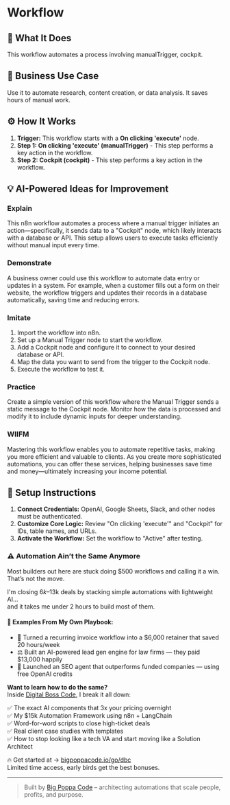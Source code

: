 # Workflow

## 🚀 What It Does
This workflow automates a process involving manualTrigger, cockpit.

## 💼 Business Use Case
Use it to automate research, content creation, or data analysis. It saves hours of manual work.

## ⚙️ How It Works
1.  **Trigger:** This workflow starts with a **On clicking 'execute'** node.
2. **Step 1: On clicking 'execute' (manualTrigger)** - This step performs a key action in the workflow.
3. **Step 2: Cockpit (cockpit)** - This step performs a key action in the workflow.

## 💡 AI-Powered Ideas for Improvement
### Explain
This n8n workflow automates a process where a manual trigger initiates an action—specifically, it sends data to a "Cockpit" node, which likely interacts with a database or API. This setup allows users to execute tasks efficiently without manual input every time.

### Demonstrate
A business owner could use this workflow to automate data entry or updates in a system. For example, when a customer fills out a form on their website, the workflow triggers and updates their records in a database automatically, saving time and reducing errors.

### Imitate
1. Import the workflow into n8n.
2. Set up a Manual Trigger node to start the workflow.
3. Add a Cockpit node and configure it to connect to your desired database or API.
4. Map the data you want to send from the trigger to the Cockpit node.
5. Execute the workflow to test it.

### Practice
Create a simple version of this workflow where the Manual Trigger sends a static message to the Cockpit node. Monitor how the data is processed and modify it to include dynamic inputs for deeper understanding.

### WIIFM
Mastering this workflow enables you to automate repetitive tasks, making you more efficient and valuable to clients. As you create more sophisticated automations, you can offer these services, helping businesses save time and money—ultimately increasing your income potential.

## 🔧 Setup Instructions
1. **Connect Credentials:** OpenAI, Google Sheets, Slack, and other nodes must be authenticated.
2. **Customize Core Logic:** Review "On clicking 'execute'" and "Cockpit" for IDs, table names, and URLs.
3. **Activate the Workflow:** Set the workflow to "Active" after testing.

### ⚠️ Automation Ain’t the Same Anymore

Most builders out here are stuck doing $500 workflows and calling it a win.  
That’s not the move.  

I'm closing $6k–$13k deals by stacking simple automations with lightweight AI...  
and it takes me under 2 hours to build most of them.

#### 🧠 Examples From My Own Playbook:
- 🔁 Turned a recurring invoice workflow into a $6,000 retainer that saved 20 hours/week  
- ⚖️ Built an AI-powered lead gen engine for law firms — they paid $13,000 happily  
- 🚀 Launched an SEO agent that outperforms funded companies — using free OpenAI credits  

**Want to learn how to do the same?**  
Inside [Digital Boss Code](https://bigpoppacode.io/go/dbc), I break it all down:

✅ The exact AI components that 3x your pricing overnight  
✅ My $15k Automation Framework using n8n + LangChain  
✅ Word-for-word scripts to close high-ticket deals  
✅ Real client case studies with templates  
✅ How to stop looking like a tech VA and start moving like a Solution Architect  

🔥 Get started at → [bigpoppacode.io/go/dbc](https://bigpoppacode.io/go/dbc)  
Limited time access, early birds get the best bonuses.

---
> Built by [Big Poppa Code](https://bigpoppacode.io) – architecting automations that scale people, profits, and purpose.
